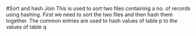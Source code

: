 #Sort and hash Join
This is used to sort two files containing a no. of records using hashing.
First we need to sort the two files and then hash them together.
The common entries are used to hash values of table p to the values of table q
